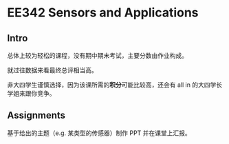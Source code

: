 # EE342 Sensors and Applications

## Intro
总体上较为轻松的课程，没有期中期末考试，主要分数由作业构成。

就过往数据来看最终总评相当高。

非大四学生谨慎选择，因为该课所需的**积分**可能比较高，还会有 all in 的大四学长学姐来跟你竞争。

## Assignments
基于给出的主题（e.g. 某类型的传感器）制作 PPT 并在课堂上汇报。
